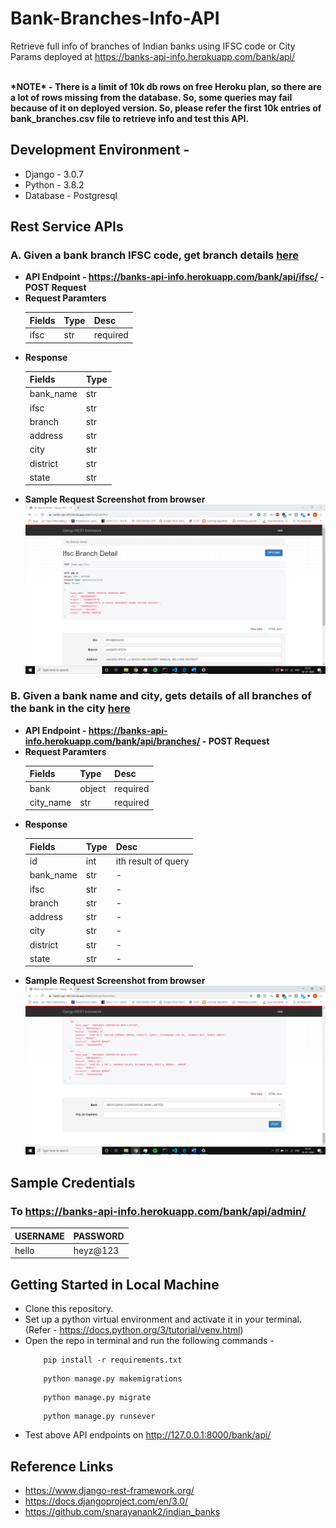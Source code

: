 # Bank-Branches-Info-API
Retrieve full info of branches of Indian banks using IFSC code or City Params deployed at https://banks-api-info.herokuapp.com/bank/api/

<br>
<strong>*NOTE* - There is a limit of 10k db rows on free Heroku plan, so there are a lot of rows missing from the database. So, some queries may fail because of it 
on deployed version. So, please refer the first 10k entries of bank_branches.csv file to retrieve info and test this API. </strong> 
 
## Development Environment - 
* Django - 3.0.7
* Python - 3.8.2
* Database - Postgresql

## Rest Service APIs 

### A. Given a bank branch IFSC code, get branch details <a href="https://banks-api-info.herokuapp.com/bank/api/ifsc/">here</a>
* <strong>API Endpoint - https://banks-api-info.herokuapp.com/bank/api/ifsc/ - POST Request</strong>
* <strong>Request Paramters</strong>
  <table>
      <thead>
      <th>Fields</th>
      <th>Type</th>
      <th>Desc</th>
      </thead>
      <tr>
      <td>ifsc</td>
      <td>str</td>
      <td>required</td>
      </tr>
   </table>
* <strong>Response</strong>
   <table>
      <thead>
      <th>Fields</th>
      <th>Type</th>
      </thead>
      <tr>
      <td>bank_name</td>
      <td>str</td>
      </tr>
      <tr>
      <td>ifsc</td>
      <td>str</td>
      </tr>
      <tr>
      <td>branch</td>
      <td>str</td>
      </tr>
      <tr>
      <td>address</td>
      <td>str</td>
      </tr>
      <tr>
      <td>city</td>
      <td>str</td>
      </tr>
      <tr>
      <td>district</td>
      <td>str</td>
      </tr>
      <tr>
      <td>state</td>
      <td>str</td>
      </tr>
   </table>
* <strong>Sample Request Screenshot from browser</strong> 
  <img src="ss/api1.png">
  
### B. Given a bank name and city, gets details of all branches of the bank in the city <a href="https://banks-api-info.herokuapp.com/bank/api/branches/">here</a>
* <strong>API Endpoint - https://banks-api-info.herokuapp.com/bank/api/branches/ - POST Request</strong>
* <strong>Request Paramters</strong>
  <table>
      <thead>
      <th>Fields</th>
      <th>Type</th>
      <th>Desc</th>
      </thead>
      <tr>
      <td>bank</td>
      <td>object</td>
      <td>required</td>
      </tr>
      <tr>
      <td>city_name</td>
      <td>str</td>
      <td>required</td>
      </tr>
   </table>
* <strong>Response</strong>
   <table>
      <thead>
      <th>Fields</th>
      <th>Type</th>
      <th>Desc</th>
      </thead>
      <tr>
      <td>id</td>
      <td>int</td>
      <td>ith result of query</td>
      </tr>
      <tr>
      <td>bank_name</td>
      <td>str</td>
      <td>-</td>
      </tr>
      <tr>
      <td>ifsc</td>
      <td>str</td>
      <td>-</td>
      </tr>
      <tr>
      <td>branch</td>
      <td>str</td>
      <td>-</td>
      </tr>
      <tr>
      <td>address</td>
      <td>str</td>
      <td>-</td>
      </tr>
      <tr>
      <td>city</td>
      <td>str</td>
      <td>-</td>
      </tr>
      <tr>
      <td>district</td>
      <td>str</td>
      <td>-</td>
      </tr>
      <tr>
      <td>state</td>
      <td>str</td>
      <td>-</td>
      </tr>
   </table>
* <strong>Sample Request Screenshot from browser</strong> 
  <img src="ss/api2.png">

## Sample Credentials 
### To https://banks-api-info.herokuapp.com/bank/api/admin/
  <table>
    <thead>
    <th>USERNAME</th>
    <th>PASSWORD</th>
    </thead>
    <tr>
    <td>hello</td>
    <td>heyz@123</td>
    </tr>
 </table>

## Getting Started in Local Machine 
* Clone this repository.
* Set up a python virtual environment and activate it in your terminal. (Refer - <a>https://docs.python.org/3/tutorial/venv.html</a>)
* Open the repo in terminal and run the following commands - 
    ~~~ 
        pip install -r requirements.txt
    ~~~
    ~~~ 
        python manage.py makemigrations
    ~~~ 
    ~~~ 
        python manage.py migrate
    ~~~
    ~~~ 
        python manage.py runsever
    ~~~
* Test above API endpoints on http://127.0.0.1:8000/bank/api/ 

## Reference Links
* https://www.django-rest-framework.org/
* https://docs.djangoproject.com/en/3.0/
* https://github.com/snarayanank2/indian_banks

